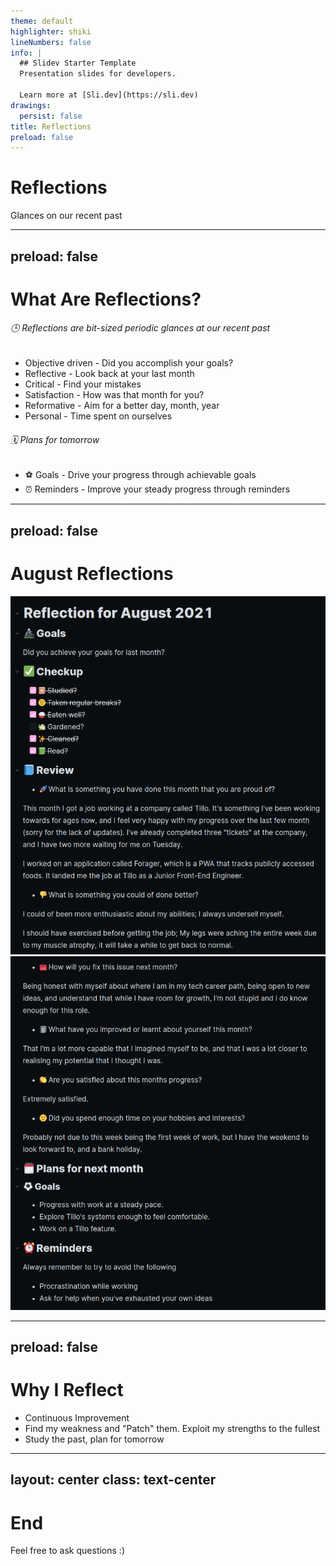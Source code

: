 ```yaml
---
theme: default
highlighter: shiki
lineNumbers: false
info: |
  ## Slidev Starter Template
  Presentation slides for developers.

  Learn more at [Sli.dev](https://sli.dev)
drawings:
  persist: false
title: Reflections
preload: false
---
```


# Reflections

Glances on our recent past

<div class="mt-12">
  <span @click="$slidev.nav.next" class="px-2 py-1 rounded cursor-pointer" hover="bg-white bg-opacity-10">
    <carbon:arrow-right class="inline"/>
  </span>
</div>

<style lang="scss">
h1, p {
  @apply pl-2
}
</style>

<!--
The last comment block of each slide will be treated as slide notes. It will be visible and editable in Presenter Mode along with the slide. [Read more in the docs](https://sli.dev/guide/syntax.html#notes)
-->

---
preload: false
---
# What Are Reflections?

  <div
    v-motion
    :initial="{ x: -80, opacity: 0}"
    :enter="{ x: 0, opacity: 1, transition: { delay: 2000, duration: 1000 } }">
    <h6>🕒 Reflections are bit-sized periodic glances at our recent past</h6>
  </div>

 

  <div
    v-motion
    :initial="{ x: -80, opacity: 0}"
    :enter="{ x: 0, opacity: 1, transition: { delay: 6000, duration: 1000 } }">
    <ul>
      <li><twemoji-rocket /> <span class="font-bold">Objective driven</span> - Did you accomplish your goals? </li>
      <li><twemoji-thinking-face  /> <span class="font-bold">Reflective</span> - Look back at your last month</li>
      <li><twemoji-thumbs-down  />  <span class="font-bold">Critical</span> - Find your mistakes</li>
      <li><twemoji-clapping-hands  />  <span class="font-bold">Satisfaction</span> - How was that month for you?</li>
      <li><twemoji-technologist /> <span class="font-bold">Reformative</span> - Aim for a better day, month, year</li>
      <li><twemoji-slightly-smiling-face  /> <span class="font-bold">Personal</span> - Time spent on ourselves</li>
  </ul> 
</div>


  <div
    v-motion
    :initial="{ x: -80, opacity: 0}"
    :enter="{ x: 0, opacity: 1, transition: { delay: 14000, duration: 1000 } }">
    <h6>🗓️ Plans for tomorrow</h6>
  </div>

  <div
    v-motion
    :initial="{ x: -80, opacity: 0}"
    :enter="{ x: 0, opacity: 1, transition: { delay: 18000, duration: 1000 } }">
    <ul>
      <li>⚽ <span class="font-bold">Goals</span> - Drive your progress through achievable goals </li>
      <li>⏰ <span class="font-bold">Reminders</span> - Improve your steady progress through reminders</li>
  </ul> 
</div>

<!--
You can have `style` tag in markdown to override the style for the current page.
Learn more: https://sli.dev/guide/syntax#embedded-styles
-->

<style>
h6 {
  @apply my-5
}
</style>

---
preload: false
---
# August Reflections 

<div class="flex justify-center w-1/2 h-full pb-1">
  <div class="flex gap-2">
    <img
    src="/screenshot1.png"
  />
  <img
    src="/screenshot2.png"
  />
  </div>
</div>


---
preload: false
---

# Why I Reflect
<div
    v-motion
    :initial="{ x: -80, opacity: 0}"
    :enter="{ x: 0, opacity: 1, transition: { delay: 3000, duration: 1000 } }">
    <ul>
      <li><twemoji-rocket /> Continuous Improvement</li>
      <li><twemoji-thinking-face  /> Find my weakness and "Patch" them. Exploit my strengths to the fullest</li>
      <li><twemoji-technologist /> Study the past, plan for tomorrow</li>
    </ul>
</div>

<style>
h6 {
  @apply my-5
}
</style>
---
layout: center
class: text-center
---

# End

Feel free to ask questions :)